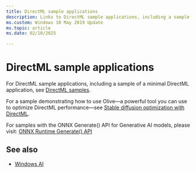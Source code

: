 ```yaml
---
title: DirectML sample applications
description: Links to DirectML sample applications, including a sample of a minimal DirectML application.
ms.custom: Windows 10 May 2019 Update
ms.topic: article
ms.date: 02/10/2025

---
```


# DirectML sample applications

For DirectML sample applications, including a sample of a minimal DirectML application, see [DirectML samples](https://github.com/Microsoft/DirectML-Samples).

For a sample demonstrating how to use Olive&mdash;a powerful tool you can use to optimize DirectML performance&mdash;see [Stable diffusion optimization with DirectML](https://github.com/microsoft/Olive/tree/main/examples/directml/stable_diffusion).

For samples with the ONNX Generate() API for Generative AI models, please visit: [ONNX Runtime Generate() API](https://github.com/microsoft/onnxruntime-genai?tab=readme-ov-file)

## See also

* [Windows AI](../index.yml)
